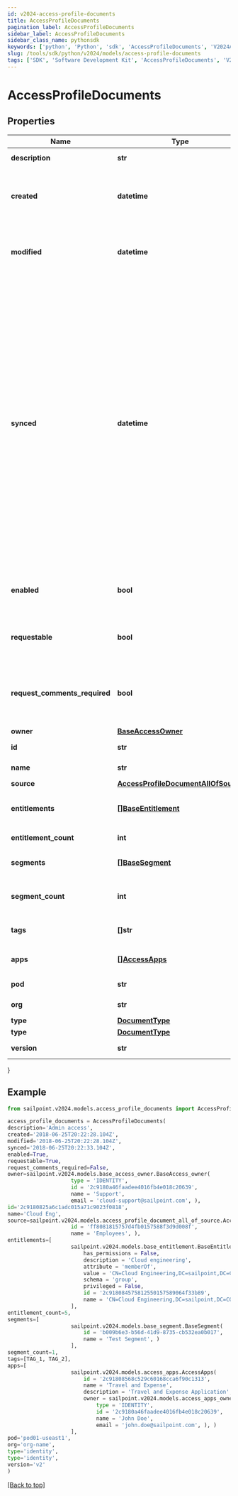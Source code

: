 ```yaml
---
id: v2024-access-profile-documents
title: AccessProfileDocuments
pagination_label: AccessProfileDocuments
sidebar_label: AccessProfileDocuments
sidebar_class_name: pythonsdk
keywords: ['python', 'Python', 'sdk', 'AccessProfileDocuments', 'V2024AccessProfileDocuments'] 
slug: /tools/sdk/python/v2024/models/access-profile-documents
tags: ['SDK', 'Software Development Kit', 'AccessProfileDocuments', 'V2024AccessProfileDocuments']
---
```


# AccessProfileDocuments


## Properties

Name | Type | Description | Notes
------------ | ------------- | ------------- | -------------
**description** | **str** | Access item's description. | [optional] 
**created** | **datetime** | ISO-8601 date-time referring to the time when the object was created. | [optional] 
**modified** | **datetime** | ISO-8601 date-time referring to the time when the object was last modified. | [optional] 
**synced** | **datetime** | ISO-8601 date-time referring to the date-time when object was queued to be synced into search database for use in the search API.   This date-time changes anytime there is an update to the object, which triggers a synchronization event being sent to the search database.  There may be some delay between the `synced` time and the time when the updated data is actually available in the search API.  | [optional] 
**enabled** | **bool** | Indicates whether the access item is currently enabled. | [optional] [default to False]
**requestable** | **bool** | Indicates whether the access item can be requested. | [optional] [default to True]
**request_comments_required** | **bool** | Indicates whether comments are required for requests to access the item. | [optional] [default to False]
**owner** | [**BaseAccessOwner**](base-access-owner) |  | [optional] 
**id** | **str** | Access profile's ID. | [required]
**name** | **str** | Access profile's name. | [required]
**source** | [**AccessProfileDocumentAllOfSource**](access-profile-document-all-of-source) |  | [optional] 
**entitlements** | [**[]BaseEntitlement**](base-entitlement) | Entitlements the access profile has access to. | [optional] 
**entitlement_count** | **int** | Number of entitlements. | [optional] 
**segments** | [**[]BaseSegment**](base-segment) | Segments with the access profile. | [optional] 
**segment_count** | **int** | Number of segments with the access profile. | [optional] 
**tags** | **[]str** | Tags that have been applied to the object. | [optional] 
**apps** | [**[]AccessApps**](access-apps) | Applications with the access profile | [optional] 
**pod** | **str** | Name of the pod. | [optional] 
**org** | **str** | Name of the tenant. | [optional] 
**type** | [**DocumentType**](document-type) |  | [optional] 
**type** | [**DocumentType**](document-type) |  | [optional] 
**version** | **str** | Version number. | [optional] 
}

## Example

```python
from sailpoint.v2024.models.access_profile_documents import AccessProfileDocuments

access_profile_documents = AccessProfileDocuments(
description='Admin access',
created='2018-06-25T20:22:28.104Z',
modified='2018-06-25T20:22:28.104Z',
synced='2018-06-25T20:22:33.104Z',
enabled=True,
requestable=True,
request_comments_required=False,
owner=sailpoint.v2024.models.base_access_owner.BaseAccess_owner(
                    type = 'IDENTITY', 
                    id = '2c9180a46faadee4016fb4e018c20639', 
                    name = 'Support', 
                    email = 'cloud-support@sailpoint.com', ),
id='2c9180825a6c1adc015a71c9023f0818',
name='Cloud Eng',
source=sailpoint.v2024.models.access_profile_document_all_of_source.AccessProfileDocument_allOf_source(
                    id = 'ff8081815757d4fb0157588f3d9d008f', 
                    name = 'Employees', ),
entitlements=[
                    sailpoint.v2024.models.base_entitlement.BaseEntitlement(
                        has_permissions = False, 
                        description = 'Cloud engineering', 
                        attribute = 'memberOf', 
                        value = 'CN=Cloud Engineering,DC=sailpoint,DC=COM', 
                        schema = 'group', 
                        privileged = False, 
                        id = '2c918084575812550157589064f33b89', 
                        name = 'CN=Cloud Engineering,DC=sailpoint,DC=COM', )
                    ],
entitlement_count=5,
segments=[
                    sailpoint.v2024.models.base_segment.BaseSegment(
                        id = 'b009b6e3-b56d-41d9-8735-cb532ea0b017', 
                        name = 'Test Segment', )
                    ],
segment_count=1,
tags=[TAG_1, TAG_2],
apps=[
                    sailpoint.v2024.models.access_apps.AccessApps(
                        id = '2c91808568c529c60168cca6f90c1313', 
                        name = 'Travel and Expense', 
                        description = 'Travel and Expense Application', 
                        owner = sailpoint.v2024.models.access_apps_owner.AccessApps_owner(
                            type = 'IDENTITY', 
                            id = '2c9180a46faadee4016fb4e018c20639', 
                            name = 'John Doe', 
                            email = 'john.doe@sailpoint.com', ), )
                    ],
pod='pod01-useast1',
org='org-name',
type='identity',
type='identity',
version='v2'
)

```
[[Back to top]](#) 

